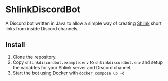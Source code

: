 # ShlinkDiscordBot

A Discord bot written in Java to allow a simple way of creating [Shlink](https://shlink.io/) short links from inside Discord channels.

## Install

1. Clone the repository.
2. Copy `shlinkdiscordbot.example.env` to `shlinkdiscordbot.env` and setup the variables for your Shlink server and Discord channel.
3. Start the bot using [Docker](https://www.docker.com/) with `docker compose up -d`
